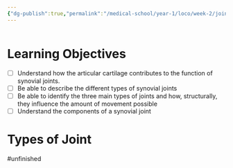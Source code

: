 ```yaml
---
{"dg-publish":true,"permalink":"/medical-school/year-1/loco/week-2/joint-structure-and-function/","tags":["loco"],"updated":"2025-01-17T11:33:10.557+00:00"}
---
```


```table-of-contents
```
# Learning Objectives
- [ ] Understand how the articular cartilage contributes to the function of synovial joints.
- [ ] Be able to describe the different types of synovial joints
- [ ] Be able to identify the three main types of joints and how, structurally, they influence the amount of movement possible
- [ ] Understand the components of a synovial joint

# Types of Joint
#unfinished 
